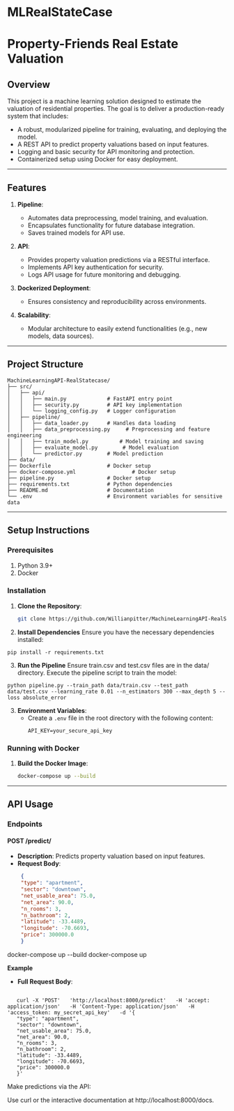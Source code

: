 # MLRealStateCase

# Property-Friends Real Estate Valuation

## Overview

This project is a machine learning solution designed to estimate the valuation of residential properties. The goal is to deliver a production-ready system that includes:

- A robust, modularized pipeline for training, evaluating, and deploying the model.
- A REST API to predict property valuations based on input features.
- Logging and basic security for API monitoring and protection.
- Containerized setup using Docker for easy deployment.

---

## Features

1. **Pipeline**:
   - Automates data preprocessing, model training, and evaluation.
   - Encapsulates functionality for future database integration.
   - Saves trained models for API use.

2. **API**:
   - Provides property valuation predictions via a RESTful interface.
   - Implements API key authentication for security.
   - Logs API usage for future monitoring and debugging.

3. **Dockerized Deployment**:
   - Ensures consistency and reproducibility across environments.

4. **Scalability**:
   - Modular architecture to easily extend functionalities (e.g., new models, data sources).

---

## Project Structure

```plaintext
MachineLearningAPI-RealStatecase/
├── src/
│   ├── api/
│   │   ├── main.py             # FastAPI entry point
│   │   ├── security.py         # API key implementation
│   │   └── logging_config.py   # Logger configuration
│   ├── pipeline/
│   │   ├── data_loader.py      # Handles data loading
│   │   ├── data_preprocessing.py     # Preprocessing and feature engineering
│   │   ├── train_model.py          # Model training and saving
│   │   ├── evaluate_model.py        # Model evaluation
│   │   └── predictor.py        # Model prediction
├── data/
├── Dockerfile                  # Docker setup
├── docker-compose.yml                  # Docker setup
├── pipeline.py                 # Docker setup
├── requirements.txt            # Python dependencies
├── README.md                   # Documentation
└── .env                        # Environment variables for sensitive data
```

---

## Setup Instructions

### Prerequisites

1. Python 3.9+
2. Docker

### Installation

1. **Clone the Repository**:
   ```bash
   git clone https://github.com/Willianpitter/MachineLearningAPI-RealStatecase.git
   ```

2. **Install Dependencies**
Ensure you have the necessary dependencies installed:  
```plaintext
pip install -r requirements.txt

```
3. **Run the Pipeline**
Ensure train.csv and test.csv files are in the data/ directory. Execute the pipeline script to train the model:
```plaintext
python pipeline.py --train_path data/train.csv --test_path data/test.csv --learning_rate 0.01 --n_estimators 300 --max_depth 5 --loss absolute_error
```

3. **Environment Variables**:
   - Create a `.env` file in the root directory with the following content:
     ```plaintext
     API_KEY=your_secure_api_key
     ```

### Running with Docker

1. **Build the Docker Image**:
   ```bash
   docker-compose up --build

   ```
---

## API Usage


### Endpoints

#### **POST /predict/**

- **Description**: Predicts property valuation based on input features.
- **Request Body**:
  ```json
   {
   "type": "apartment",
   "sector": "downtown",
   "net_usable_area": 75.0,
   "net_area": 90.0,
   "n_rooms": 3,
   "n_bathroom": 2,
   "latitude": -33.4489,
   "longitude": -70.6693,
   "price": 300000.0
   }


docker-compose up --build
docker-compose up

**Example**
   - **Full Request Body**:
   ```plaintext

      curl -X 'POST'   'http://localhost:8000/predict'   -H 'accept: application/json'   -H 'Content-Type: application/json'   -H 'access_token: my_secret_api_key'   -d '{
      "type": "apartment",
      "sector": "downtown",
      "net_usable_area": 75.0,
      "net_area": 90.0,
      "n_rooms": 3,
      "n_bathroom": 2,
      "latitude": -33.4489,
      "longitude": -70.6693,
      "price": 300000.0
      }'
   ```
Make predictions via the API:

Use curl or the interactive documentation at http://localhost:8000/docs.
